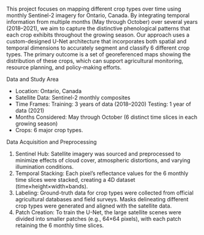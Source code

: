 This project focuses on mapping different crop types over time using monthly Sentinel-2 imagery for Ontario, Canada. By integrating temporal information from multiple months (May through October) over several years (2018–2021), we aim to capture the distinctive phenological patterns that each crop exhibits throughout the growing season. Our approach uses a custom-designed U-Net architecture that incorporates both spatial and temporal dimensions to accurately segment and classify 6 different crop types. The primary outcome is a set of georeferenced maps showing the distribution of these crops, which can support agricultural monitoring, resource planning, and policy-making efforts.

Data and Study Area
- Location: Ontario, Canada
- Satellite Data: Sentinel-2 monthly composites
- Time Frames:
        Training: 3 years of data (2018–2020)
        Testing: 1 year of data (2021)
- Months Considered: May through October (6 distinct time slices in each growing season)
- Crops: 6 major crop types.

Data Acquisition and Preprocessing
1. Sentinel Hub: Satellite imagery was sourced and preprocessed to minimize effects of cloud cover, atmospheric distortions, and varying illumination conditions.
2. Temporal Stacking: Each pixel’s reflectance values for the 6 monthly time slices were stacked, creating a 4D dataset (time×height×width×bands).
3. Labeling: Ground-truth data for crop types were collected from official agricultural databases and field surveys. Masks delineating different crop types were generated and aligned with the satellite data.
4. Patch Creation: To train the U-Net, the large satellite scenes were divided into smaller patches (e.g., 64×64 pixels), with each patch retaining the 6 monthly time slices.

